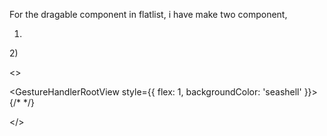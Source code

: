    
   
   For the dragable component in flatlist, i have make two component, 

   1) <DragNDrop />
   2)<Drag/>
   

 <>
    
   <GestureHandlerRootView style={{ flex: 1, backgroundColor: 'seashell' }}>
      <DragNDrop/>
   </GestureHandlerRootView> 
  {/* <Drag/> */}
 
</>
